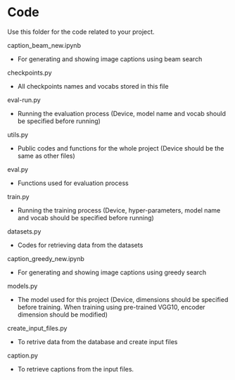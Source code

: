 # Code

Use this folder for the code related to your project.

caption_beam_new.ipynb
- For generating and showing image captions using beam search

checkpoints.py
- All checkpoints names and vocabs stored in this file

eval-run.py
- Running the evaluation process (Device, model name and vocab should be specified before running) 

utils.py
- Public codes and functions for the whole project (Device should be the same as other files)

eval.py
- Functions used for evaluation process

train.py
- Running the training process (Device, hyper-parameters, model name and vocab should be specified before running)

datasets.py
- Codes for retrieving data from the datasets

caption_greedy_new.ipynb
- For generating and showing image captions using greedy search

models.py
- The model used for this project (Device, dimensions should be specified before training. When training using pre-trained VGG10, encoder dimension should be modified)

create_input_files.py
- To retrive data from the database and create input files

caption.py
- To retrieve captions from the input files.